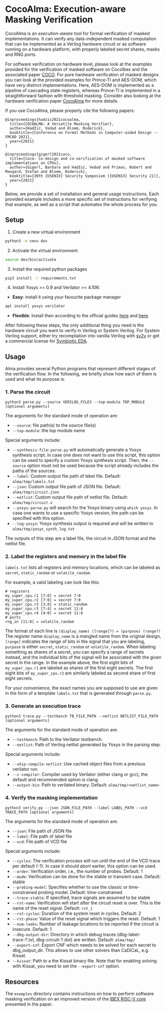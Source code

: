 # CocoAlma: Execution-aware Masking Verification

CocoAlma is an _execution-aware_ tool for formal verification of masked implementations.
It can verify any data-independent masked computation that can be implemented as a Verilog 
hardware circuit or as software running on a hardware platform, with properly labeled secret 
shares, masks and RNG ports. 

For software verification on hardware level, please look at the examples provided for the
verification of masked software on CocoIbex and the associated paper [COCO](https://eprint.iacr.org/2020/1294.pdf).
For pure hardware verification of masked designs you can look at the provided examples for
Prince-TI and AES-DOM, which have very distinct implementations. Here, AES-DOM is implemented
as a pipeline of cascading state registers, whereas Prince-TI is implemented in a straightforward
fashion with threshold masking. Consider also looking at the hardware verification paper [CocoAlma](https://pure.tugraz.at/ws/portalfiles/portal/37924631/paper.pdf) for more details.

If you use CocoAlma, please properly cite the following papers:
```
@inproceedings{hadzic2021cocoalma,
  title={COCOALMA: A Versatile Masking Verifier},
  author={Hadžić, Vedad and Bloem, Roderick},
  booktitle={Conference on Formal Methods in Computer-aided Design -- FMCAD 2021},
  year={2021}
}

@inproceedings{gigerl2021coco,
  title={Coco: Co-design and co-verification of masked software implementations on CPUs},
  author={Gigerl, Barbara and Hadžić, Vedad and Primas, Robert and Mangard, Stefan and Bloem, Roderick},
  booktitle={30th {USENIX} Security Symposium ({USENIX} Security 21)},
  year={2021}
}
```

Below, we provide a set of installation and general usage instructions. 
Each provided example includes a more specific set of instructions for verifying that example, as well as a script that automates the whole process for you.

## Setup

1. Create a new virtual environment
``` bash
python3 -m venv dev
```

2. Activate the virtual environment
``` bash
source dev/bin/activate
```

3. Install the required python packages
``` bash
pip3 install -r requirements.txt
```

4. Install Yosys >= 0.9 and Verilator >= 4.106:
* **Easy**: install it using your favourite package manager
``` bash
apt install yosys verilator
```
* **Flexible**: Install then according to the official guides 
[here](https://github.com/YosysHQ/yosys/blob/yosys-0.9/README.md) and [here](https://www.veripool.org/projects/verilator/wiki/Installing).

After following these steps, the only additional thing you need is the hardware 
circuit you want to verify in Verilog or System Verilog. For System Verilog support,
either try recompilation into vanilla Verilog with [sv2v](https://github.com/zachjs/sv2v) 
or get a commercial license for [Symbiotic EDA](https://www.symbioticeda.com/seda-suite).

## Usage

Alma provides several Python programs that represent different stages of the verification flow.
In the following, we briefly show how each of them is used and what its purpose is. 

### 1. Parse the circuit
```
python3 parse.py --source VERILOG_FILES --top-module TOP_MODULE [optional arguments]
```
The arguments for the standard mode of operation are:
  * `--source`: file path(s) to the source file(s)
  * `--top-module`: the top module name
  
Special arguments include:
  * `--synthesis-file`: `parse.py` will automatically generate a Yosys synthesis script. In case one does not want to use this script, this option can be used to specify a custom Yosys synthesis script. Then, the `--source` option must not be used because the script already includes the paths of the sources.
  * `--label`: Custom output file path of label file. Default: `alma/tmp/labels.txt`
  * `--json`: Custom output file path of JSON file. Default: `alma/tmp/circuit.json`
  * `--netlist`: Custom output file path of netlist file. Default: `alma/tmp/circuit.v`
  * `--yosys`: `parse.py` will search for the Yosys binary using `which yosys`. In case one wants to use a specific Yosys version, the path can be specified with this option.
  * `--log-yosys`: Yosys synthesis output is required and will be written to `alma/tmp/yosys_synth_log.txt` 
  
The outputs of this step are a label file, the circuit in JSON format and the netlist file.

### 2. Label the registers and memory in the label file

`labels.txt` lists all registers and memory locations, which can be labeled as `secret`, `static_random` or `volatile_random`.

For example, a valid labeling can look like this:

```
# registers
my_super_cpu.r1 [7:0] = secret 7:0
my_super_cpu.r2 [7:0] = secret 7:0
my_super_cpu.r3 [3:0] = static_random
my_super_cpu.r3 [7:4] = secret 11:8
my_super_cpu.r4 [4:0] = secret 11:8
# ports
rng_in [11:0] = volatile_random
```

The format of each line is `(display_name) ([range]?) = (purpose) (range?)`
The register name `display_name` is a mangled name from the original design, 
`[range]` indicates the range of bits in the signal that you are labeling, 
`purpose` is either `secret`, `static_random` or `volatile_random`. When labeling something as
shares of a secret, you can specify a range of secrets instead, and the individual
bits of the signal will be associated with the given secret in the range.
In the example above, the first eight bits of `my_super_cpu.r1` are labeled
as shares of the first eight secrets. The first eight bits of `my_super_cpu.r2`
are similarly labeled as second share of first eight secrets. 

For your convenience, the exact names you are supposed to use are given in the
form of a template `labels.txt` that is generated through `parse.py`.

### 3. Generate an execution trace
```
python3 trace.py --testbench TB_FILE_PATH --netlist NETLIST_FILE_PATH [optional arguments]
```
The arguments for the standard mode of operation are:
  * `--testbench`: Path to the Verilator testbench.
  * `--netlist`: Path of Verilog netlist generated by Yosys in the parsing step.

Special arguments include:
  * `--skip-compile-netlist`: Use cached object files from a previous verilator run.
  * `--c-compiler`: Compiler used by Verilator (either clang or gcc), the default and recommended option is clang.
  * `--output-bin`: Path to verilated binary. Default: `alma/tmp/<netlist_name>`

### 4. Verify the masking implementation
```
python3 verify.py --json JSON_FILE_PATH --label LABEL_PATH --vcd TRACE_PATH [optional arguments]
```
The arguments for the standard mode of operation are:
  * `--json`: File path of JSON file
  * `--label`: File path of label file
  * `--vcd`: File path of VCD file

Special arguments include:
  * `--cycles`: The verification process will run until the end of the VCD trace per default (-1). In case it should abort earlier, this option can be used.
  * `--order`: Verification order, i.e., the number of probes. Default: 1
  * `--mode`: Verification can be done for the stable or transient case. Default: stable
  * `--probing-model`: Specifies whether to use the classic or time-constrained probing model. Default: time-constrained
  * `--trace-stable`: If specified, trace signals are assumed to be stable
  * `--rst-name`: Verification will start after the circuit reset is over. This is the name of the reset signal. Default: `rst_i`
  * `--rst-cycles`: Duration of the system reset in cycles. Default: 2
  * `--rst-phase`: Value of the reset signal which triggers the reset. Default: 1
  * `--num-leaks`: Number of leakage locations to be reported if the circuit is insecure. Default: 1
  * `--dbg-output-dir`: Directory in which debug traces (dbg-label-trace-?.txt, dbg-circuit-?.dot) are written. Default: `alma/tmp/`
  * `--export-cnf`: Export CNF which needs to be solved for each secret to dbg_output_dir. This allows to use other solvers than CaDiCaL, e.g. Kissat.
  * `--kissat`: Path to a the Kissat binary file. Note that for enabling solving with Kissat, you need to set the `--export-cnf` option.


## Resources

The `examples` directory contains instructions on how to perform software masking verification
on an improved version of the [IBEX RISC-V core](https://github.com/IAIK/coco-ibex) presented in the paper.
